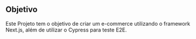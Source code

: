 ## Objetivo
Este Projeto tem o objetivo de criar um e-commerce utilizando o framework Next.js, além de utilizar o Cypress para teste E2E.
